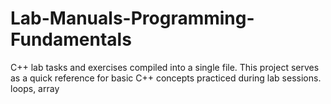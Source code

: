 # Lab-Manuals-Programming-Fundamentals
  C++ lab tasks and exercises compiled into a single file. This project serves as a quick reference for basic C++ concepts practiced during lab sessions.  loops, array
